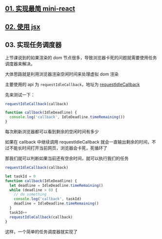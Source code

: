 ## [01. 实现最简 mini-react](https://github.com/HenryTSZ/mini-react/tree/53e888f05c5f33915fdb06bc7dbbd0e2e0c12856)

## [02. 使用 jsx](https://github.com/HenryTSZ/mini-react/tree/827131b7d45d76c822cb6a655778ed91bf5a2de1)

## 03. 实现任务调度器

上节课说到的如果渲染的 dom 节点很多，导致浏览器卡死的问题就需要使用任务调度器来解决。

大体思路就是利用浏览器渲染空闲时间来处理虚拟 dom 渲染

主要使用的 api 为 `requestIdleCallback`，地址为 [requestIdleCallback](https://developer.mozilla.org/zh-CN/docs/Web/API/Window/requestIdleCallback)

先来测试一下：

```js
requestIdleCallback(callback)

function callback(IdleDeadline) {
  console.log('callback', IdleDeadline.timeRemaining())
}
```

每次刷新浏览器都可以看到剩余的空闲时间有多少

如果在 callback 中继续调用 requestIdleCallback 就会一直输出剩余的时间，不过不能长时间打开当前网页，浏览器会卡死，死循环了

那我们就可以判断如果当前还有空余时间，就可以执行我们的任务

```js
requestIdleCallback(callback)

let taskId = 0
function callback(IdleDeadline) {
  let deadline = IdleDeadline.timeRemaining()
  while (deadline > 0) {
    // do something
    console.log('callback', taskId)
    deadline = IdleDeadline.timeRemaining()
  }
  taskId++
  requestIdleCallback(callback)
}
```

这样，一个简单的任务调度器就实现了
